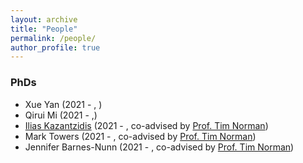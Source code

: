 ```yaml
---
layout: archive
title: "People"
permalink: /people/
author_profile: true
---
```



### PhDs 

* Xue Yan (2021 - , )
* Qirui Mi (2021 - ,)
* [Ilias Kazantzidis](https://www.linkedin.com/in/ilkaza/) (2021 - , co-advised by [Prof. Tim Norman](https://www.ecs.soton.ac.uk/people/tjn1f15))
* Mark Towers (2021 - , co-advised by [Prof. Tim Norman](https://www.ecs.soton.ac.uk/people/tjn1f15))
* Jennifer Barnes-Nunn (2021 - , co-advised by [Prof. Tim Norman](https://www.ecs.soton.ac.uk/people/tjn1f15))
